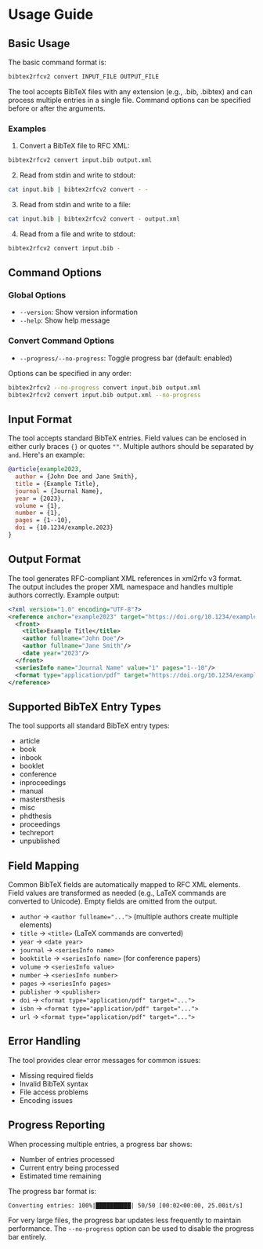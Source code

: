 # Usage Guide

## Basic Usage

The basic command format is:
```bash
bibtex2rfcv2 convert INPUT_FILE OUTPUT_FILE
```

The tool accepts BibTeX files with any extension (e.g., .bib, .bibtex) and can process multiple entries in a single file. Command options can be specified before or after the arguments.

### Examples

1. Convert a BibTeX file to RFC XML:
```bash
bibtex2rfcv2 convert input.bib output.xml
```

2. Read from stdin and write to stdout:
```bash
cat input.bib | bibtex2rfcv2 convert - -
```

3. Read from stdin and write to a file:
```bash
cat input.bib | bibtex2rfcv2 convert - output.xml
```

4. Read from a file and write to stdout:
```bash
bibtex2rfcv2 convert input.bib -
```

## Command Options

### Global Options
- `--version`: Show version information
- `--help`: Show help message

### Convert Command Options
- `--progress/--no-progress`: Toggle progress bar (default: enabled)

Options can be specified in any order:
```bash
bibtex2rfcv2 --no-progress convert input.bib output.xml
bibtex2rfcv2 convert input.bib output.xml --no-progress
```

## Input Format

The tool accepts standard BibTeX entries. Field values can be enclosed in either curly braces `{}` or quotes `""`. Multiple authors should be separated by `and`. Here's an example:
```bibtex
@article{example2023,
  author = {John Doe and Jane Smith},
  title = {Example Title},
  journal = {Journal Name},
  year = {2023},
  volume = {1},
  number = {1},
  pages = {1--10},
  doi = {10.1234/example.2023}
}
```

## Output Format

The tool generates RFC-compliant XML references in xml2rfc v3 format. The output includes the proper XML namespace and handles multiple authors correctly. Example output:
```xml
<?xml version="1.0" encoding="UTF-8"?>
<reference anchor="example2023" target="https://doi.org/10.1234/example.2023">
  <front>
    <title>Example Title</title>
    <author fullname="John Doe"/>
    <author fullname="Jane Smith"/>
    <date year="2023"/>
  </front>
  <seriesInfo name="Journal Name" value="1" pages="1--10"/>
  <format type="application/pdf" target="https://doi.org/10.1234/example.2023"/>
</reference>
```

## Supported BibTeX Entry Types

The tool supports all standard BibTeX entry types:
- article
- book
- inbook
- booklet
- conference
- inproceedings
- manual
- mastersthesis
- misc
- phdthesis
- proceedings
- techreport
- unpublished

## Field Mapping

Common BibTeX fields are automatically mapped to RFC XML elements. Field values are transformed as needed (e.g., LaTeX commands are converted to Unicode). Empty fields are omitted from the output.

- `author` → `<author fullname="...">` (multiple authors create multiple elements)
- `title` → `<title>` (LaTeX commands are converted)
- `year` → `<date year>`
- `journal` → `<seriesInfo name>`
- `booktitle` → `<seriesInfo name>` (for conference papers)
- `volume` → `<seriesInfo value>`
- `number` → `<seriesInfo number>`
- `pages` → `<seriesInfo pages>`
- `publisher` → `<publisher>`
- `doi` → `<format type="application/pdf" target="...">`
- `isbn` → `<format type="application/pdf" target="...">`
- `url` → `<format type="application/pdf" target="...">`

## Error Handling

The tool provides clear error messages for common issues:
- Missing required fields
- Invalid BibTeX syntax
- File access problems
- Encoding issues

## Progress Reporting

When processing multiple entries, a progress bar shows:
- Number of entries processed
- Current entry being processed
- Estimated time remaining

The progress bar format is:
```
Converting entries: 100%|██████████| 50/50 [00:02<00:00, 25.00it/s]
```

For very large files, the progress bar updates less frequently to maintain performance. The `--no-progress` option can be used to disable the progress bar entirely. 